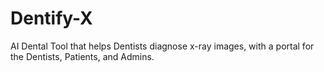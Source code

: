 # Dentify-X
AI Dental Tool that helps Dentists diagnose x-ray images, with a portal for the Dentists, Patients, and Admins.
